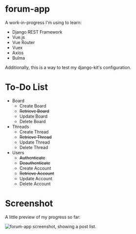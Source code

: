 # forum-app

A work-in-progress I'm using to learn:

- Django REST Framework
- Vue.js
- Vue Router
- Vuex
- Axios
- Bulma

Additionally, this is a way to test my django-kit's configuration.

# To-Do List

- Board
    - Create Board
    - ~~Retrieve Board~~
    - Update Board
    - Delete Board
- Threads
    - Create Thread
    - ~~Retrieve Thread~~
    - Update Thread
    - Delete Thread
- Users
    - ~~Authenticate~~
    - ~~Deauthenticate~~
    - Create Account
    - ~~Retrieve Account~~
    - Update Account
    - Delete Account

# Screenshot

A little preview of my progress so far:

![forum-app screenshot, showing a post list.](https://raw.githubusercontent.com/annaelde/forum-app/9fc0b9cfe4dd013d12efe76f297a3b1280683e9c/screenshot.PNG)